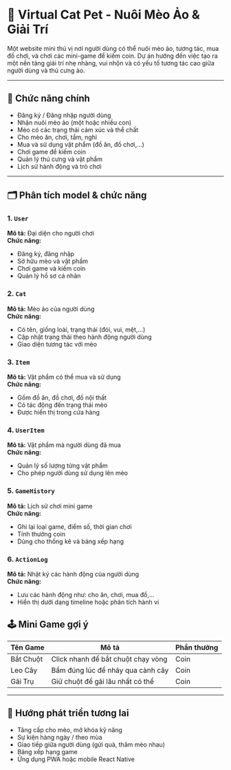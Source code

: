 # 🐾 Virtual Cat Pet - Nuôi Mèo Ảo & Giải Trí

Một website mini thú vị nơi người dùng có thể nuôi mèo ảo, tương tác, mua đồ chơi, và chơi các mini-game để kiếm coin. Dự án hướng đến việc tạo ra một nền tảng giải trí nhẹ nhàng, vui nhộn và có yếu tố tương tác cao giữa người dùng và thú cưng ảo.

---

## 🧩 Chức năng chính

- Đăng ký / Đăng nhập người dùng
- Nhận nuôi mèo ảo (một hoặc nhiều con)
- Mèo có các trạng thái cảm xúc và thể chất
- Cho mèo ăn, chơi, tắm, nghỉ
- Mua và sử dụng vật phẩm (đồ ăn, đồ chơi,...)
- Chơi game để kiếm coin
- Quản lý thú cưng và vật phẩm
- Lịch sử hành động và trò chơi

---

## 🗂️ Phân tích model & chức năng

### 1. `User`
**Mô tả:** Đại diện cho người chơi  
**Chức năng:**
- Đăng ký, đăng nhập
- Sở hữu mèo và vật phẩm
- Chơi game và kiếm coin
- Quản lý hồ sơ cá nhân

### 2. `Cat`
**Mô tả:** Mèo ảo của người dùng  
**Chức năng:**
- Có tên, giống loài, trạng thái (đói, vui, mệt,...)
- Cập nhật trạng thái theo hành động người dùng
- Giao diện tương tác với mèo

### 3. `Item`
**Mô tả:** Vật phẩm có thể mua và sử dụng  
**Chức năng:**
- Gồm đồ ăn, đồ chơi, đồ nội thất
- Có tác động đến trạng thái mèo
- Được hiển thị trong cửa hàng

### 4. `UserItem`
**Mô tả:** Vật phẩm mà người dùng đã mua  
**Chức năng:**
- Quản lý số lượng từng vật phẩm
- Cho phép người dùng sử dụng lên mèo

### 5. `GameHistory`
**Mô tả:** Lịch sử chơi mini game  
**Chức năng:**
- Ghi lại loại game, điểm số, thời gian chơi
- Tính thưởng coin
- Dùng cho thống kê và bảng xếp hạng

### 6. `ActionLog`
**Mô tả:** Nhật ký các hành động của người dùng  
**Chức năng:**
- Lưu các hành động như: cho ăn, chơi, mua đồ,...
- Hiển thị dưới dạng timeline hoặc phân tích hành vi

## 🕹️ Mini Game gợi ý

| Tên Game        | Mô tả                             | Phần thưởng |
|----------------|-----------------------------------|-------------|
| Bắt Chuột       | Click nhanh để bắt chuột chạy vòng | Coin        |
| Leo Cây         | Bấm đúng lúc để nhảy qua cành cây | Coin        |
| Gãi Trụ         | Giữ chuột để gãi lâu nhất có thể  | Coin        |

---

## 🔮 Hướng phát triển tương lai

- Tăng cấp cho mèo, mở khóa kỹ năng
- Sự kiện hàng ngày / theo mùa
- Giao tiếp giữa người dùng (gửi quà, thăm mèo nhau)
- Bảng xếp hạng game
- Ứng dụng PWA hoặc mobile React Native
